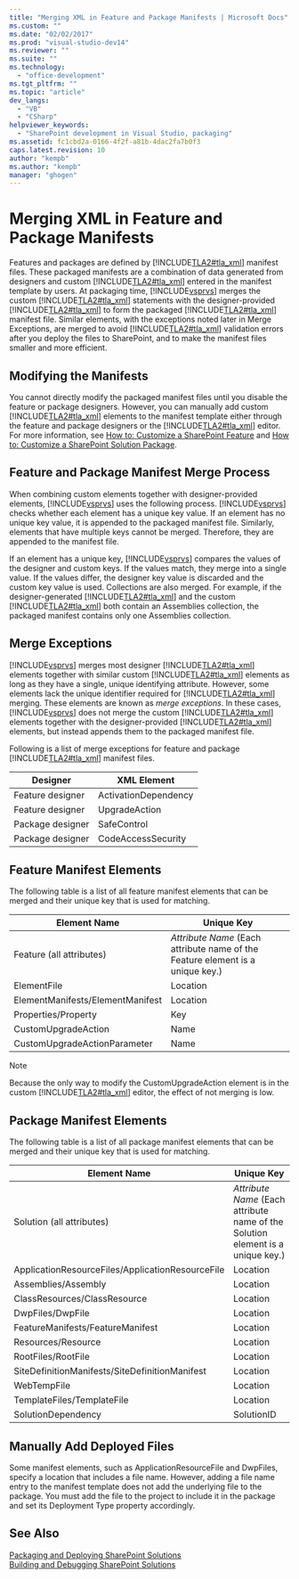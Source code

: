 ```yaml
---
title: "Merging XML in Feature and Package Manifests | Microsoft Docs"
ms.custom: ""
ms.date: "02/02/2017"
ms.prod: "visual-studio-dev14"
ms.reviewer: ""
ms.suite: ""
ms.technology: 
  - "office-development"
ms.tgt_pltfrm: ""
ms.topic: "article"
dev_langs: 
  - "VB"
  - "CSharp"
helpviewer_keywords: 
  - "SharePoint development in Visual Studio, packaging"
ms.assetid: fc1cbd2a-0166-4f2f-a81b-4dac2fa7b0f3
caps.latest.revision: 10
author: "kempb"
ms.author: "kempb"
manager: "ghogen"
---
```

# Merging XML in Feature and Package Manifests
  Features and packages are defined by [!INCLUDE[TLA2#tla_xml](../sharepoint/includes/tla2sharptla-xml-md.md)] manifest files. These packaged manifests are a combination of data generated from designers and custom [!INCLUDE[TLA2#tla_xml](../sharepoint/includes/tla2sharptla-xml-md.md)] entered in the manifest template by users. At packaging time, [!INCLUDE[vsprvs](../sharepoint/includes/vsprvs-md.md)] merges the custom [!INCLUDE[TLA2#tla_xml](../sharepoint/includes/tla2sharptla-xml-md.md)] statements with the designer-provided [!INCLUDE[TLA2#tla_xml](../sharepoint/includes/tla2sharptla-xml-md.md)] to form the packaged [!INCLUDE[TLA2#tla_xml](../sharepoint/includes/tla2sharptla-xml-md.md)] manifest file. Similar elements, with the exceptions noted later in Merge Exceptions, are merged to avoid [!INCLUDE[TLA2#tla_xml](../sharepoint/includes/tla2sharptla-xml-md.md)] validation errors after you deploy the files to SharePoint, and to make the manifest files smaller and more efficient.  
  
## Modifying the Manifests  
 You cannot directly modify the packaged manifest files until you disable the feature or package designers. However, you can manually add custom [!INCLUDE[TLA2#tla_xml](../sharepoint/includes/tla2sharptla-xml-md.md)] elements to the manifest template either through the feature and package designers or the [!INCLUDE[TLA2#tla_xml](../sharepoint/includes/tla2sharptla-xml-md.md)] editor. For more information, see [How to: Customize a SharePoint Feature](../sharepoint/how-to-customize-a-sharepoint-feature.md) and [How to: Customize a SharePoint Solution Package](../sharepoint/how-to-customize-a-sharepoint-solution-package.md).  
  
## Feature and Package Manifest Merge Process  
 When combining custom elements together with designer-provided elements, [!INCLUDE[vsprvs](../sharepoint/includes/vsprvs-md.md)] uses the following process. [!INCLUDE[vsprvs](../sharepoint/includes/vsprvs-md.md)] checks whether each element has a unique key value. If an element has no unique key value, it is appended to the packaged manifest file. Similarly, elements that have multiple keys cannot be merged. Therefore, they are appended to the manifest file.  
  
 If an element has a unique key, [!INCLUDE[vsprvs](../sharepoint/includes/vsprvs-md.md)] compares the values of the designer and custom keys. If the values match, they merge into a single value. If the values differ, the designer key value is discarded and the custom key value is used. Collections are also merged. For example, if the designer-generated [!INCLUDE[TLA2#tla_xml](../sharepoint/includes/tla2sharptla-xml-md.md)] and the custom [!INCLUDE[TLA2#tla_xml](../sharepoint/includes/tla2sharptla-xml-md.md)] both contain an Assemblies collection, the packaged manifest contains only one Assemblies collection.  
  
## Merge Exceptions  
 [!INCLUDE[vsprvs](../sharepoint/includes/vsprvs-md.md)] merges most designer [!INCLUDE[TLA2#tla_xml](../sharepoint/includes/tla2sharptla-xml-md.md)] elements together with similar custom [!INCLUDE[TLA2#tla_xml](../sharepoint/includes/tla2sharptla-xml-md.md)] elements as long as they have a single, unique identifying attribute. However, some elements lack the unique identifier required for [!INCLUDE[TLA2#tla_xml](../sharepoint/includes/tla2sharptla-xml-md.md)] merging. These elements are known as *merge exceptions*. In these cases, [!INCLUDE[vsprvs](../sharepoint/includes/vsprvs-md.md)] does not merge the custom [!INCLUDE[TLA2#tla_xml](../sharepoint/includes/tla2sharptla-xml-md.md)] elements together with the designer-provided [!INCLUDE[TLA2#tla_xml](../sharepoint/includes/tla2sharptla-xml-md.md)] elements, but instead appends them to the packaged manifest file.  
  
 Following is a list of merge exceptions for feature and package [!INCLUDE[TLA2#tla_xml](../sharepoint/includes/tla2sharptla-xml-md.md)] manifest files.  
  
|Designer|XML Element|  
|--------------|-----------------|  
|Feature designer|ActivationDependency|  
|Feature designer|UpgradeAction|  
|Package designer|SafeControl|  
|Package designer|CodeAccessSecurity|  
  
## Feature Manifest Elements  
 The following table is a list of all feature manifest elements that can be merged and their unique key that is used for matching.  
  
|Element Name|Unique Key|  
|------------------|----------------|  
|Feature (all attributes)|*Attribute Name* (Each attribute name of the Feature element is a unique key.)|  
|ElementFile|Location|  
|ElementManifests/ElementManifest|Location|  
|Properties/Property|Key|  
|CustomUpgradeAction|Name|  
|CustomUpgradeActionParameter|Name|  
  
> [!NOTE]  
>  Because the only way to modify the CustomUpgradeAction element is in the custom [!INCLUDE[TLA2#tla_xml](../sharepoint/includes/tla2sharptla-xml-md.md)] editor, the effect of not merging is low.  
  
## Package Manifest Elements  
 The following table is a list of all package manifest elements that can be merged and their unique key that is used for matching.  
  
|Element Name|Unique Key|  
|------------------|----------------|  
|Solution (all attributes)|*Attribute Name* (Each attribute name of the Solution element is a unique key.)|  
|ApplicationResourceFiles/ApplicationResourceFile|Location|  
|Assemblies/Assembly|Location|  
|ClassResources/ClassResource|Location|  
|DwpFiles/DwpFile|Location|  
|FeatureManifests/FeatureManifest|Location|  
|Resources/Resource|Location|  
|RootFiles/RootFile|Location|  
|SiteDefinitionManifests/SiteDefinitionManifest|Location|  
|WebTempFile|Location|  
|TemplateFiles/TemplateFile|Location|  
|SolutionDependency|SolutionID|  
  
## Manually Add Deployed Files  
 Some manifest elements, such as ApplicationResourceFile and DwpFiles, specify a location that includes a file name. However, adding a file name entry to the manifest template does not add the underlying file to the package. You must add the file to the project to include it in the package and set its Deployment Type property accordingly.  
  
## See Also  
 [Packaging and Deploying SharePoint Solutions](../sharepoint/packaging-and-deploying-sharepoint-solutions.md)   
 [Building and Debugging SharePoint Solutions](../sharepoint/building-and-debugging-sharepoint-solutions.md)  
  
  